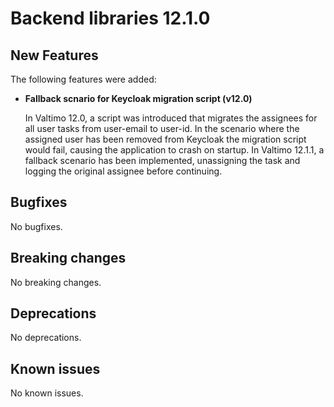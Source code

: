 # Backend libraries 12.1.0

## New Features

The following features were added:

* **Fallback scnario for Keycloak migration script (v12.0)**

  In Valtimo 12.0, a script was introduced that migrates the assignees for all user tasks from user-email to user-id.
  In the scenario where the assigned user has been removed from Keycloak the migration script would fail, causing the application to crash on startup.
  In Valtimo 12.1.1, a fallback scenario has been implemented, unassigning the task and logging the original assignee before continuing.

## Bugfixes

No bugfixes.

## Breaking changes

No breaking changes.

## Deprecations

No deprecations.

## Known issues

No known issues.
